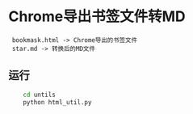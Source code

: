# Chrome导出书签文件转MD

     bookmask.html -> Chrome导出的书签文件
     star.md -> 转换后的MD文件

## 运行
``` bash
    cd untils
    python html_util.py
```
